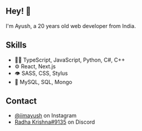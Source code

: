 ## Hey! 👋
I'm Ayush, a 20 years old web developer from India.


## Skills
- 👨‍💻 TypeScript, JavaScript, Python, C#, C++
- ⚙️ React, Next.js
- 👁️ SASS, CSS, Stylus
- 💽 MySQL, SQL, Mongo

## Contact
- [@iimayush](https://twitter.com/instagram) on Instagram
- [Radha Krishna#9135](./) on Discord
